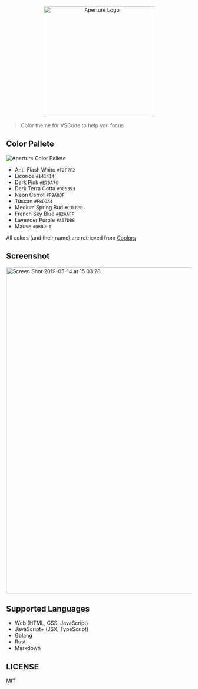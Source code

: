 <div align="center">
  <img width="300" alt="Aperture Logo" src="https://user-images.githubusercontent.com/1614415/57772114-d6fb9380-773e-11e9-92e1-b74d4dd0f3ff.png" />
</div>

> Color theme for VSCode to help you focus

## Color Pallete

![Aperture Color Pallete](https://user-images.githubusercontent.com/1614415/58113966-f011b200-7c20-11e9-820c-6f8dac4fa5fc.png)

- Anti-Flash White `#F2F7F2`
- Licorice `#141414`
- Dark Pink `#E75A7C`
- Dark Terra Cotta `#D05353`
- Neon Carrot `#F9A03F`
- Tuscan `#F8DDA4`
- Medium Spring Bud `#C3E88D`
- French Sky Blue `#82AAFF`
- Lavender Purple `#A67DB8`
- Mauve `#DBB9F1`

All colors (and their name) are retrieved from [Coolors](https://coolors.co)

## Screenshot

<img width="882" alt="Screen Shot 2019-05-14 at 15 03 28" src="https://user-images.githubusercontent.com/1614415/57681224-7ba3a580-7659-11e9-856f-15080c1abaec.png">

## Supported Languages

 - Web (HTML, CSS, JavaScript)
 - JavaScript+ (JSX, TypeScript)
 - Golang
 - Rust
 - Markdown

## LICENSE

MIT
